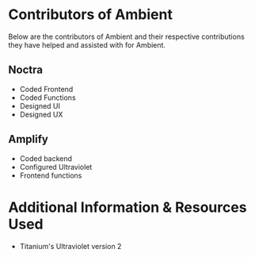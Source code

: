 # Contributors of Ambient
Below are the contributors of Ambient and their respective contributions they have helped and assisted with for Ambient.

## Noctra
- Coded Frontend
- Coded Functions
- Designed UI
- Designed UX

## Amplify
- Coded backend
- Configured Ultraviolet
- Frontend functions

# Additional Information & Resources Used
- Titanium's Ultraviolet version 2